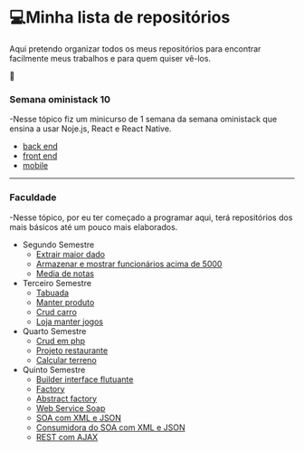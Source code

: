 # 💻Minha lista de repositórios
Aqui pretendo organizar todos os meus repositórios para encontrar facilmente meus trabalhos e para quem quiser vê-los.

🚀

### Semana oministack 10
-Nesse tópico fiz um minicurso de 1 semana da semana oministack que ensina a usar Noje.js, React e React Native.
* [back end](https://github.com/GabrielcGuedes/semanaministack10-backend)
* [front end](https://github.com/GabrielcGuedes/semanaministack10-frontend)
* [mobile](https://github.com/GabrielcGuedes/semanaministack10-mobile)

---

### Faculdade
-Nesse tópico, por eu ter começado a programar aqui, terá repositórios dos mais básicos até um pouco mais elaborados.
* Segundo Semestre
  * [Extrair maior dado](https://github.com/GabrielcGuedes/SegundoSemestreSI.ExtrairMaiorDado)
  * [Armazenar e mostrar funcionários acima de 5000](https://github.com/GabrielcGuedes/SegundoSemestreSI.ArmazenarEMostrarFuncAcima5000)
  * [Media de notas](https://github.com/GabrielcGuedes/SegundoSemestreSI.MediaNotas)
* Terceiro Semestre
  * [Tabuada](https://github.com/GabrielcGuedes/TerceiroSemestreSI.Tabuada)
  * [Manter produto](https://github.com/GabrielcGuedes/TerceiroSemestreSI.ManterProduto)
  * [Crud carro](https://github.com/GabrielcGuedes/TerceiroSemestreSI.CrudCarro)
  * [Loja manter jogos](https://github.com/GabrielcGuedes/TerceiroSemestreSI.LojaManterJogos)
* Quarto Semestre
  * [Crud em php](https://github.com/GabrielcGuedes/QuartoSemestreSI.CrudPHP)
  * [Projeto restaurante](https://github.com/GabrielcGuedes/QuartoSemestreSI.ProjetoRestaurante)
  * [Calcular terreno](https://github.com/GabrielcGuedes/QuartoSemestreSI.CalcularTerreno)
* Quinto Semestre
  * [Builder interface flutuante](https://github.com/GabrielcGuedes/QuintoSemestreSI.BuilderInterfaceFlutuante)
  * [Factory](https://github.com/GabrielcGuedes/QuintoSemestreSI.Factory)
  * [Abstract factory](https://github.com/GabrielcGuedes/QuintoSemestreSI.AbstractFactory)
  * [Web Service Soap](https://github.com/GabrielcGuedes/QuintoSemestreSI.WebServiceSoap)
  * [SOA com XML e JSON](https://github.com/GabrielcGuedes/QuintoSemestreSi.SOAcomXMLeJSON)
  * [Consumidora do SOA com XML e JSON](https://github.com/GabrielcGuedes/QuintoSemestreSi.ConsumirSOAcomXMLeJSON)
  * [REST com AJAX](https://github.com/GabrielcGuedes/QuintoSemestreSi.RESTcomAJAX)
